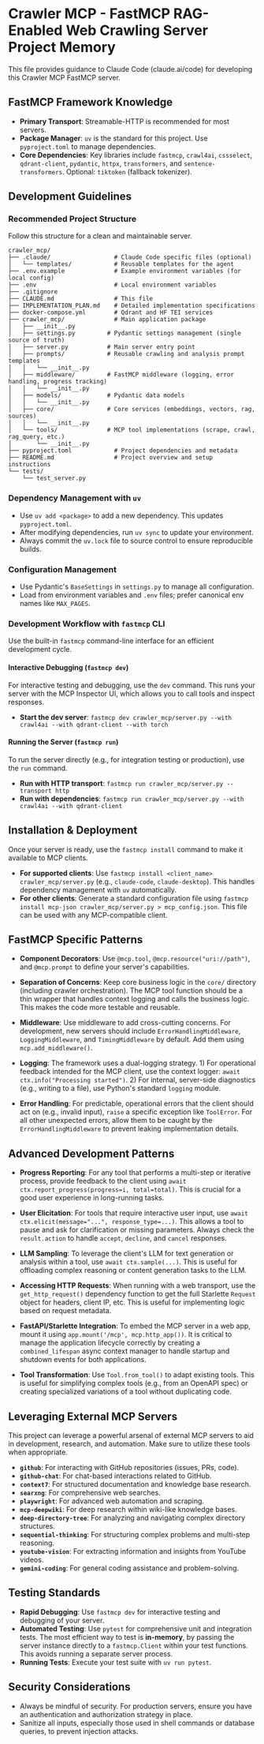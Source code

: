 # Crawler MCP - FastMCP RAG-Enabled Web Crawling Server Project Memory

This file provides guidance to Claude Code (claude.ai/code) for developing this Crawler MCP FastMCP server.

## FastMCP Framework Knowledge
- **Primary Transport**: Streamable-HTTP is recommended for most servers.
- **Package Manager**: `uv` is the standard for this project. Use `pyproject.toml` to manage dependencies.
- **Core Dependencies**: Key libraries include `fastmcp`, `crawl4ai`, `cssselect`, `qdrant-client`, `pydantic`, `httpx`, `transformers`, and `sentence-transformers`. Optional: `tiktoken` (fallback tokenizer).

## Development Guidelines

### Recommended Project Structure
Follow this structure for a clean and maintainable server.
```
crawler_mcp/
├── .claude/                  # Claude Code specific files (optional)
│   └── templates/            # Reusable templates for the agent
├── .env.example              # Example environment variables (for local config)
├── .env                      # Local environment variables
├── .gitignore
├── CLAUDE.md                 # This file
├── IMPLEMENTATION_PLAN.md    # Detailed implementation specifications
├── docker-compose.yml        # Qdrant and HF TEI services
├── crawler_mcp/              # Main application package
│   ├── __init__.py
│   ├── settings.py         # Pydantic settings management (single source of truth)
│   ├── server.py           # Main server entry point
│   ├── prompts/            # Reusable crawling and analysis prompt templates
│   │   └── __init__.py
│   ├── middleware/         # FastMCP middleware (logging, error handling, progress tracking)
│   │   └── __init__.py
│   ├── models/             # Pydantic data models
│   │   └── __init__.py
│   ├── core/               # Core services (embeddings, vectors, rag, sources)
│   │   └── __init__.py
│   └── tools/              # MCP tool implementations (scrape, crawl, rag_query, etc.)
│       └── __init__.py
├── pyproject.toml            # Project dependencies and metadata
├── README.md                 # Project overview and setup instructions
└── tests/
    └── test_server.py
```

### Dependency Management with `uv`
- Use `uv add <package>` to add a new dependency. This updates `pyproject.toml`.
- After modifying dependencies, run `uv sync` to update your environment.
- Always commit the `uv.lock` file to source control to ensure reproducible builds.

### Configuration Management
- Use Pydantic's `BaseSettings` in `settings.py` to manage all configuration.
- Load from environment variables and `.env` files; prefer canonical env names like `MAX_PAGES`.

### Development Workflow with `fastmcp` CLI
Use the built-in `fastmcp` command-line interface for an efficient development cycle.

#### Interactive Debugging (`fastmcp dev`)

For interactive testing and debugging, use the `dev` command. This runs your server with the MCP Inspector UI, which allows you to call tools and inspect responses.

- **Start the dev server**: `fastmcp dev crawler_mcp/server.py --with crawl4ai --with qdrant-client --with torch`

#### Running the Server (`fastmcp run`)

To run the server directly (e.g., for integration testing or production), use the `run` command.

- **Run with HTTP transport**: `fastmcp run crawler_mcp/server.py --transport http`
- **Run with dependencies**: `fastmcp run crawler_mcp/server.py --with crawl4ai --with qdrant-client`

## Installation & Deployment
Once your server is ready, use the `fastmcp install` command to make it available to MCP clients.

- **For supported clients**: Use `fastmcp install <client_name> crawler_mcp/server.py` (e.g., `claude-code`, `claude-desktop`). This handles dependency management with `uv` automatically.
- **For other clients**: Generate a standard configuration file using `fastmcp install mcp-json crawler_mcp/server.py > mcp_config.json`. This file can be used with any MCP-compatible client.

## FastMCP Specific Patterns

- **Component Decorators**: Use `@mcp.tool`, `@mcp.resource("uri://path")`, and `@mcp.prompt` to define your server's capabilities.

- **Separation of Concerns**: Keep core business logic in the `core/` directory (including crawler orchestration). The MCP tool function should be a thin wrapper that handles context logging and calls the business logic. This makes the code more testable and reusable.

- **Middleware**: Use middleware to add cross-cutting concerns. For development, new servers should include `ErrorHandlingMiddleware`, `LoggingMiddleware`, and `TimingMiddleware` by default. Add them using `mcp.add_middleware()`.

- **Logging**: The framework uses a dual-logging strategy. 1) For operational feedback intended for the MCP client, use the context logger: `await ctx.info("Processing started")`. 2) For internal, server-side diagnostics (e.g., writing to a file), use Python's standard `logging` module.

- **Error Handling**: For predictable, operational errors that the client should act on (e.g., invalid input), `raise` a specific exception like `ToolError`. For all other unexpected errors, allow them to be caught by the `ErrorHandlingMiddleware` to prevent leaking implementation details.

## Advanced Development Patterns

- **Progress Reporting**: For any tool that performs a multi-step or iterative process, provide feedback to the client using `await ctx.report_progress(progress=i, total=total)`. This is crucial for a good user experience in long-running tasks.

- **User Elicitation**: For tools that require interactive user input, use `await ctx.elicit(message="...", response_type=...)`. This allows a tool to pause and ask for clarification or missing parameters. Always check the `result.action` to handle `accept`, `decline`, and `cancel` responses.

- **LLM Sampling**: To leverage the client's LLM for text generation or analysis within a tool, use `await ctx.sample(...)`. This is useful for offloading complex reasoning or content generation tasks to the LLM.

- **Accessing HTTP Requests**: When running with a web transport, use the `get_http_request()` dependency function to get the full Starlette `Request` object for headers, client IP, etc. This is useful for implementing logic based on request metadata.

- **FastAPI/Starlette Integration**: To embed the MCP server in a web app, mount it using `app.mount('/mcp', mcp.http_app())`. It is critical to manage the application lifecycle correctly by creating a `combined_lifespan` async context manager to handle startup and shutdown events for both applications.

- **Tool Transformation**: Use `Tool.from_tool()` to adapt existing tools. This is useful for simplifying complex tools (e.g., from an OpenAPI spec) or creating specialized variations of a tool without duplicating code.

## Leveraging External MCP Servers
This project can leverage a powerful arsenal of external MCP servers to aid in development, research, and automation. Make sure to utilize these tools when appropriate.

- **`github`**: For interacting with GitHub repositories (issues, PRs, code).
- **`github-chat`**: For chat-based interactions related to GitHub.
- **`context7`**: For structured documentation and knowledge base research.
- **`searxng`**: For comprehensive web searches.
- **`playwright`**: For advanced web automation and scraping.
- **`mcp-deepwiki`**: For deep research within wiki-like knowledge bases.
- **`deep-directory-tree`**: For analyzing and navigating complex directory structures.
- **`sequential-thinking`**: For structuring complex problems and multi-step reasoning.
- **`youtube-vision`**: For extracting information and insights from YouTube videos.
- **`gemini-coding`**: For general coding assistance and problem-solving.

## Testing Standards
- **Rapid Debugging**: Use `fastmcp dev` for interactive testing and debugging of your server.
- **Automated Testing**: Use `pytest` for comprehensive unit and integration tests. The most efficient way to test is **in-memory**, by passing the server instance directly to a `fastmcp.Client` within your test functions. This avoids running a separate server process.
- **Running Tests**: Execute your test suite with `uv run pytest`.

## Security Considerations
- Always be mindful of security. For production servers, ensure you have an authentication and authorization strategy in place.
- Sanitize all inputs, especially those used in shell commands or database queries, to prevent injection attacks.
